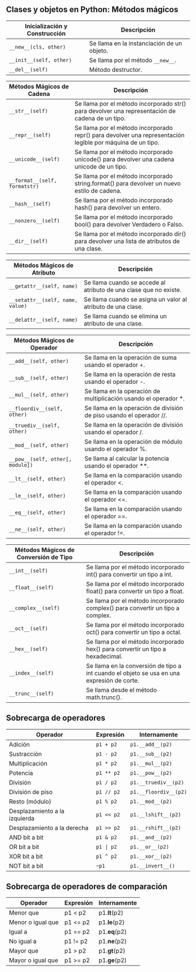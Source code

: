 ## Clases y objetos en Python: Métodos mágicos

| Inicialización y Construcción | Descripción |
|---|---|
| `__new__(cls, other)` | Se llama en la instanciación de un objeto. |
| `__init__(self, other)` | Se llama por el método `__new__`. |
| `__del__(self)` | Método destructor. |

| Métodos Mágicos de Cadena | Descripción |
|---|---|
| `__str__(self)` | Se llama por el método incorporado str() para devolver una representación de cadena de un tipo. |
| `__repr__(self)` | Se llama por el método incorporado repr() para devolver una representación legible por máquina de un tipo. |
| `__unicode__(self)` | Se llama por el método incorporado unicode() para devolver una cadena unicode de un tipo. |
| `__format__(self, formatstr)` | Se llama por el método incorporado string.format() para devolver un nuevo estilo de cadena. |
| `__hash__(self)` | Se llama por el método incorporado hash() para devolver un entero. |
| `__nonzero__(self)` | Se llama por el método incorporado bool() para devolver Verdadero o Falso. |
| `__dir__(self)` | Se llama por el método incorporado dir() para devolver una lista de atributos de una clase. |

| Métodos Mágicos de Atributo | Descripción |
|---|---|
| `__getattr__(self, name)` | Se llama cuando se accede al atributo de una clase que no existe. |
| `__setattr__(self, name, value)` | Se llama cuando se asigna un valor al atributo de una clase. |
| `__delattr__(self, name)` | Se llama cuando se elimina un atributo de una clase. |

| Métodos Mágicos de Operador | Descripción |
|---|---|
| `__add__(self, other)` | Se llama en la operación de suma usando el operador +. |
| `__sub__(self, other)` | Se llama en la operación de resta usando el operador -. |
| `__mul__(self, other)` | Se llama en la operación de multiplicación usando el operador *. |
| `__floordiv__(self, other)` | Se llama en la operación de división de piso usando el operador //. |
| `__truediv__(self, other)` | Se llama en la operación de división usando el operador /. |
| `__mod__(self, other)` | Se llama en la operación de módulo usando el operador %. |
| `__pow__(self, other[, modulo])` | Se llama al calcular la potencia usando el operador **. |
| `__lt__(self, other)` | Se llama en la comparación usando el operador <. |
| `__le__(self, other)` | Se llama en la comparación usando el operador <=. |
| `__eq__(self, other)` | Se llama en la comparación usando el operador ==. |
| `__ne__(self, other)` | Se llama en la comparación usando el operador !=. |

| Métodos Mágicos de Conversión de Tipo | Descripción |
|---|---|
| `__int__(self)` | Se llama por el método incorporado int() para convertir un tipo a int. |
| `__float__(self)` | Se llama por el método incorporado float() para convertir un tipo a float. |
| `__complex__(self)` | Se llama por el método incorporado complex() para convertir un tipo a complex. |
| `__oct__(self)` | Se llama por el método incorporado oct() para convertir un tipo a octal. |
| `__hex__(self)` | Se llama por el método incorporado hex() para convertir un tipo a hexadecimal. |
| `__index__(self)` | Se llama en la conversión de tipo a int cuando el objeto se usa en una expresión de corte. |
| `__trunc__(self)` | Se llama desde el método math.trunc(). |


## Sobrecarga de operadores

| Operador | Expresión | Internamente |
|---|---|---|
| Adición | `p1 + p2` | `p1.__add__(p2)` |
| Sustracción | `p1 - p2` | `p1.__sub__(p2)` |
| Multiplicación | `p1 * p2` | `p1.__mul__(p2)` |
| Potencia | `p1 ** p2` | `p1.__pow__(p2)` |
| División | `p1 / p2` | `p1.__truediv__(p2)` |
| División de piso | `p1 // p2` | `p1.__floordiv__(p2)` |
| Resto (módulo) | `p1 % p2` | `p1.__mod__(p2)` |
| Desplazamiento a la izquierda | `p1 << p2` | `p1.__lshift__(p2)` |
| Desplazamiento a la derecha | `p1 >> p2` | `p1.__rshift__(p2)` |
| AND bit a bit | `p1 & p2` | `p1.__and__(p2)` |
| OR bit a bit | `p1 \| p2` | `p1.__or__(p2)` |
| XOR bit a bit | `p1 ^ p2` | `p1.__xor__(p2)` |
| NOT bit a bit | `~p1` | `p1.__invert__()` |

## Sobrecarga de operadores de comparación
| Operador | Expresión | Internamente |
|---|---|---|
| Menor que | p1 < p2 | p1.__lt__(p2) |
| Menor o igual que | p1 <= p2 | p1.__le__(p2) |
| Igual a | p1 == p2 | p1.__eq__(p2) |
| No igual a | p1 != p2 | p1.__ne__(p2) |
| Mayor que | p1 > p2 | p1.__gt__(p2) |
| Mayor o igual que | p1 >= p2 | p1.__ge__(p2) |
